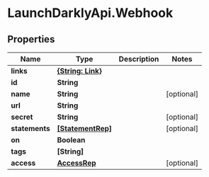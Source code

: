 # LaunchDarklyApi.Webhook

## Properties

Name | Type | Description | Notes
------------ | ------------- | ------------- | -------------
**links** | [**{String: Link}**](Link.md) |  | 
**id** | **String** |  | 
**name** | **String** |  | [optional] 
**url** | **String** |  | 
**secret** | **String** |  | [optional] 
**statements** | [**[StatementRep]**](StatementRep.md) |  | [optional] 
**on** | **Boolean** |  | 
**tags** | **[String]** |  | 
**access** | [**AccessRep**](AccessRep.md) |  | [optional] 


